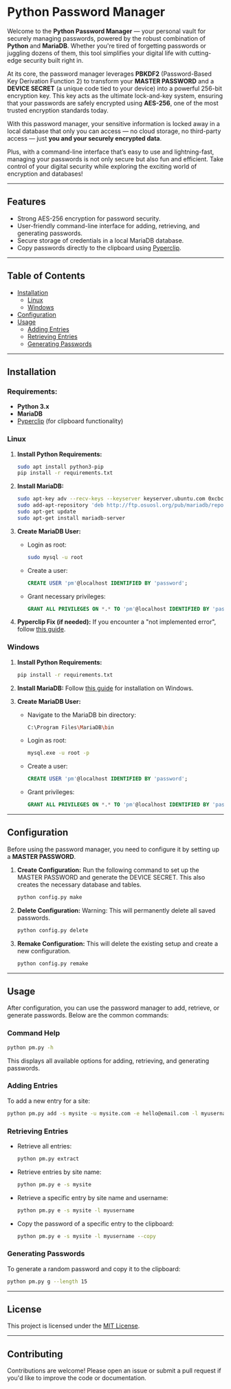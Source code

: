 # Python Password Manager

Welcome to the **Python Password Manager** — your personal vault for securely managing passwords, powered by the robust combination of **Python** and **MariaDB**. Whether you're tired of forgetting passwords or juggling dozens of them, this tool simplifies your digital life with cutting-edge security built right in.

At its core, the password manager leverages **PBKDF2** (Password-Based Key Derivation Function 2) to transform your **MASTER PASSWORD** and a **DEVICE SECRET** (a unique code tied to your device) into a powerful 256-bit encryption key. This key acts as the ultimate lock-and-key system, ensuring that your passwords are safely encrypted using **AES-256**, one of the most trusted encryption standards today.

With this password manager, your sensitive information is locked away in a local database that only you can access — no cloud storage, no third-party access — just **you and your securely encrypted data**.

Plus, with a command-line interface that’s easy to use and lightning-fast, managing your passwords is not only secure but also fun and efficient. Take control of your digital security while exploring the exciting world of encryption and databases!

---

## Features
- Strong AES-256 encryption for password security.
- User-friendly command-line interface for adding, retrieving, and generating passwords.
- Secure storage of credentials in a local MariaDB database.
- Copy passwords directly to the clipboard using [Pyperclip](https://pypi.org/project/pyperclip/).
  
---

## Table of Contents
- [Installation](#installation)
  - [Linux](#linux)
  - [Windows](#windows)
- [Configuration](#configuration)
- [Usage](#usage)
  - [Adding Entries](#adding-entries)
  - [Retrieving Entries](#retrieving-entries)
  - [Generating Passwords](#generating-passwords)

---

## Installation

### Requirements:
- **Python 3.x**
- **MariaDB**
- [Pyperclip](https://pypi.org/project/pyperclip/) (for clipboard functionality)

### Linux

1. **Install Python Requirements:**
   ```bash
   sudo apt install python3-pip
   pip install -r requirements.txt
   ```

2. **Install MariaDB:**
   ```bash
   sudo apt-key adv --recv-keys --keyserver keyserver.ubuntu.com 0xcbcb082a1bb943db
   sudo add-apt-repository 'deb http://ftp.osuosl.org/pub/mariadb/repo/5.5/ubuntuprecise main'
   sudo apt-get update
   sudo apt-get install mariadb-server
   ```

3. **Create MariaDB User:**
   - Login as root:
     ```bash
     sudo mysql -u root
     ```
   - Create a user:
     ```sql
     CREATE USER 'pm'@localhost IDENTIFIED BY 'password';
     ```
   - Grant necessary privileges:
     ```sql
     GRANT ALL PRIVILEGES ON *.* TO 'pm'@localhost IDENTIFIED BY 'password';
     ```

4. **Pyperclip Fix (if needed):**
   If you encounter a "not implemented error", follow [this guide](https://pyperclip.readthedocs.io/en/latest/index.html#not-implemented-error).

### Windows

1. **Install Python Requirements:**
   ```bash
   pip install -r requirements.txt
   ```

2. **Install MariaDB:**
   Follow [this guide](https://www.mariadbtutorial.com/getting-started/install-mariadb/) for installation on Windows.

3. **Create MariaDB User:**
   - Navigate to the MariaDB bin directory:
     ```bash
     C:\Program Files\MariaDB\bin
     ```
   - Login as root:
     ```bash
     mysql.exe -u root -p
     ```
   - Create a user:
     ```sql
     CREATE USER 'pm'@localhost IDENTIFIED BY 'password';
     ```
   - Grant privileges:
     ```sql
     GRANT ALL PRIVILEGES ON *.* TO 'pm'@localhost IDENTIFIED BY 'password';
     ```

---

## Configuration

Before using the password manager, you need to configure it by setting up a **MASTER PASSWORD**.

1. **Create Configuration:**
   Run the following command to set up the MASTER PASSWORD and generate the DEVICE SECRET. This also creates the necessary database and tables.
   ```bash
   python config.py make
   ```

2. **Delete Configuration:**
   Warning: This will permanently delete all saved passwords.
   ```bash
   python config.py delete
   ```

3. **Remake Configuration:**
   This will delete the existing setup and create a new configuration.
   ```bash
   python config.py remake
   ```

---

## Usage

After configuration, you can use the password manager to add, retrieve, or generate passwords. Below are the common commands:

### Command Help
```bash
python pm.py -h
```
This displays all available options for adding, retrieving, and generating passwords.

### Adding Entries
To add a new entry for a site:
```bash
python pm.py add -s mysite -u mysite.com -e hello@email.com -l myusername
```

### Retrieving Entries
- Retrieve all entries:
  ```bash
  python pm.py extract
  ```
- Retrieve entries by site name:
  ```bash
  python pm.py e -s mysite
  ```
- Retrieve a specific entry by site name and username:
  ```bash
  python pm.py e -s mysite -l myusername
  ```
- Copy the password of a specific entry to the clipboard:
  ```bash
  python pm.py e -s mysite -l myusername --copy
  ```

### Generating Passwords
To generate a random password and copy it to the clipboard:
```bash
python pm.py g --length 15
```

---

## License
This project is licensed under the [MIT License](LICENSE.md).

---

## Contributing
Contributions are welcome! Please open an issue or submit a pull request if you'd like to improve the code or documentation.

